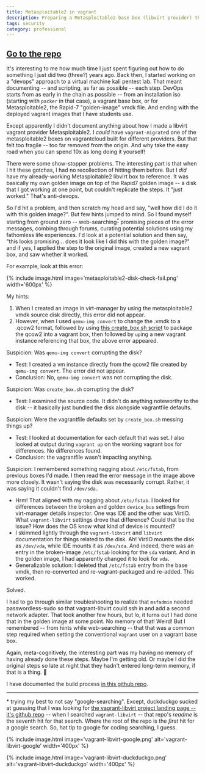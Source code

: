 ```yaml
---
title: Metasploitable2 in vagrant
description: Preparing a Metasploitable2 base box (libvirt provider) that will work with vagrant
tags: security
category: professional
---
```


<div class='page-header text-center well'>
  <h2>
    <a class='btn btn-primary' href='https://github.com/deargle/lab-metasploitable2'>Go to the repo</a>
  </h2>
</div>

It's interesting to me how much time I just spent figuring out how to do something I just did two (three?) years ago.
Back then, I started working on a "devops" approach to a virtual machine kali pentest lab. That meant documenting
-- and scripting, as far as possible -- each step. DevOps starts from as early in the chain as possible -- from an installation iso (starting with `packer` in that case), a vagrant base box, or for Metasploitable2, the Rapid-7 "golden-image" vmdk file. And ending with the deployed vagrant images that I have students use.

Except apparently I didn't document anything about how I made a libvirt vagrant provider Metasploitable2. I _could_ have `vagrant-migrate`d one of the metasploitable2 boxes on vagrantcloud built for different providers. But that felt
too fragile -- too far removed from the origin. And why take the easy road when you can spend 10x as long
doing it yourself!

There were some show-stopper problems. The interesting part is that when
I hit these gotchas, I had no recollection of hitting them before. But I _did_ have my
already-working Metasploitable2 libvirt box to reference. It was basically my own golden image on top of the Rapid7
golden image --
a disk that I got working at one point, but couldn't replicate the steps. It "just worked." That's
anti-devops.

So I'd hit a problem, and then scratch my head and say, "well how did I do it with this golden image?".
But few hints jumped to mind. So I found myself starting from ground zero -- web-searching<sup>[*](#footnote-1)</sup>
promising pieces of the error messages, combing through forums, curating potential solutions using my fathomless life experiences.
I'd look at a potential solution and then say, "this looks promising...
does it look like I did this with the golden image?" and if yes, I applied the step
to the original image, created a new vagrant box, and saw whether it worked.

For example, look at this error:

{% include image.html image='metasploitable2-disk-check-fail.png' width='600px' %}

My hints:

1. When I created an image in virt-manager by using the metasploitable2 vmdk source disk directly,
   this error did not appear.
1. However, when I used `qemu-img convert` to change the .vmdk to a .qcow2 format, followed by using [this create_box.sh script](https://github.com/vagrant-libvirt/vagrant-libvirt/blob/cf51e451a0fc80605aae952137af457a27bfe885/tools/create_box.sh)
   to package the qcow2 into a vagrant box, then followed by `up`ing a new vagrant instance referencing that box,
   the above error appeared.

Suspicion: Was `qemu-img convert` corrupting the disk?
* Test: I created a vm instance directly from the qcow2 file created by `qemu-img convert`. The error did not appear.
* Conclusion: No, `qemu-img convert` was not corrupting the disk.

Suspicion: Was `create_box.sh` corrupting the disk?
* Test: I examined the source code. It didn't do anything noteworthy to the disk -- it basically
just bundled the disk alongside vagrantfile defaults.

Suspicion: Were the vagrantfile defaults set by `create_box.sh` messing things up?
* Test: I looked at documentation for each default that was set. I also looked at output during `vagrant up` on the working vagrant box for differences. No differences found.
* Conclusion: the vagrantfile wasn't impacting anything.

Suspicion: I remembered something nagging about `/etc/fstab`, from previous boxes I'd made. I then read the error message in
the image above more closely. It wasn't saying
the disk was necessarily corrupt. Rather, it was saying it couldn't find `/dev/sda.`
* Hrm! That aligned with my nagging about `/etc/fstab`. I looked for differences between the broken and golden `device_bus` settings from virt-manager details inspector. One
was IDE and the other was VirtIO. What `vagrant-libvirt` settings drove that difference? Could that be the issue? How does the OS know what kind of device is mounted?
* I skimmed lightly through the `vagrant-libvirt` and `libvirt` documentation for things related to the disk. Ah! VirtIO mounts
the disk as `/dev/vda`, while IDE mounts it as `/dev/sda`. And indeed, there was an entry in the broken-image `/etc/fstab` looking
for the `sda` variant. And in the golden image, I had apparently changed it to look for `vda`.
* Generalizable solution: I deleted that `/etc/fstab` entry from the base vmdk, then re-converted and re-vagrant-packaged and re-added. This worked.

Solved.

I had to go through similar troubleshooting to realize that `msfadmin` needed passwordless-sudo so that vagrant-libvirt
could ssh in and add a second network adapter. That took another few hours, but lo, it turns out I had done that in the golden image
at some point. No memory of that! Weird! But I remembered -- from hints while web-searching -- that that was a common step required when setting the conventional `vagrant` user on a vagrant base box.

Again, meta-cognitively, the interesting part was my having no memory of having already done these steps.
Maybe I'm getting old. Or maybe I did the original steps so late at night that they hadn't entered long-term memory,
if that is a thing. :shrug:

I have documented the build process [in this github repo](https://github.com/deargle/lab-metasploitable2).

---

<a name="footnote-1">*</a> trying my best to not say "google-searching". Except, duckduckgo sucked at guessing
that I was looking for [the vagrant-libvirt project landing page -- it's github repo](https://github.com/vagrant-libvirt/vagrant-libvirt) -- when I searched `vagrant-libvirt` -- that repo's
_readme_ is the seventh hit for that search. Where the root of the repo is the
_first_ hit for a google search. So, hat tip to google for coding searching, I guess.

{% include image.html image='vagrant-libvirt-google.png' alt='vagrant-libvirt-google' width='400px' %}

{% include image.html image='vagrant-libvirt-duckduckgo.png' alt='vagrant-libvirt-duckduckgo' width='400px' %}
